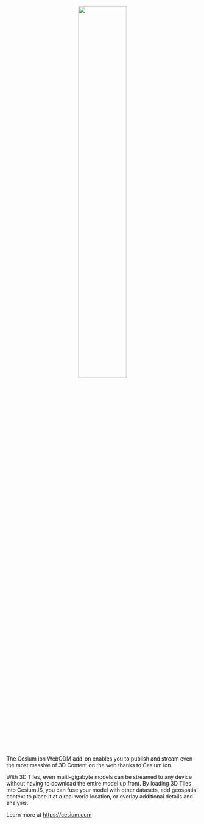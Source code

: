 <p align="center">
  <img src="https://github.com/AnalyticalGraphicsInc/cesium/wiki/logos/Cesium_Logo_Color.jpg" width="50%" />
</p>

The Cesium ion WebODM add-on enables you to publish and stream even the most massive of 3D Content on the web thanks to Cesium ion.

With 3D Tiles, even multi-gigabyte models can be streamed to any device without having to download the entire model up front. By loading 3D Tiles into CesiumJS, you can fuse your model with other datasets, add geospatial context to place it at a real world location, or overlay additional details and analysis.

Learn more at https://cesium.com
